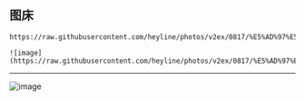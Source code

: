 ## 图床

``` 
https://raw.githubusercontent.com/heyline/photos/v2ex/0817/%E5%AD%97%E5%85%B8%E9%85%8D%E7%BD%AE%E9%A2%84%E8%A7%88.png

![image](https://raw.githubusercontent.com/heyline/photos/v2ex/0817/%E5%AD%97%E5%85%B8%E9%85%8D%E7%BD%AE%E9%A2%84%E8%A7%88.png) 
```
---
 ![image](https://raw.githubusercontent.com/heyline/photos/v2ex/0817/%E5%AD%97%E5%85%B8%E9%85%8D%E7%BD%AE%E9%A2%84%E8%A7%88.png) 
